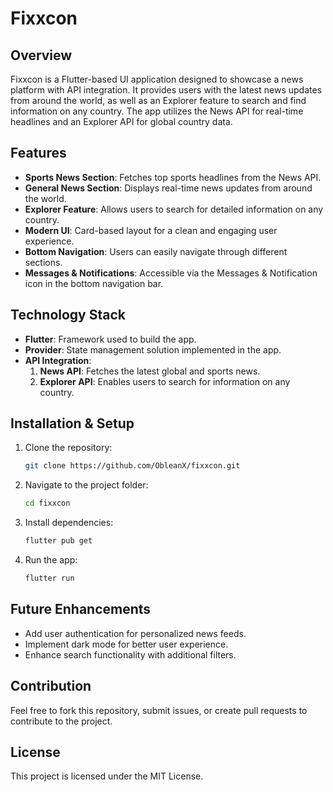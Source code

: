 # Fixxcon

## Overview
Fixxcon is a Flutter-based UI application designed to showcase a news platform with API integration. It provides users with the latest news updates from around the world, as well as an Explorer feature to search and find information on any country. The app utilizes the News API for real-time headlines and an Explorer API for global country data.

## Features
- **Sports News Section**: Fetches top sports headlines from the News API.
- **General News Section**: Displays real-time news updates from around the world.
- **Explorer Feature**: Allows users to search for detailed information on any country.
- **Modern UI**: Card-based layout for a clean and engaging user experience.
- **Bottom Navigation**: Users can easily navigate through different sections.
- **Messages & Notifications**: Accessible via the Messages & Notification icon in the bottom navigation bar.

## Technology Stack
- **Flutter**: Framework used to build the app.
- **Provider**: State management solution implemented in the app.
- **API Integration**:
  1. **News API**: Fetches the latest global and sports news.
  2. **Explorer API**: Enables users to search for information on any country.

## Installation & Setup
1. Clone the repository:
   ```sh
   git clone https://github.com/ObleanX/fixxcon.git
   ```
2. Navigate to the project folder:
   ```sh
   cd fixxcon
   ```
3. Install dependencies:
   ```sh
   flutter pub get
   ```
4. Run the app:
   ```sh
   flutter run
   ```

## Future Enhancements
- Add user authentication for personalized news feeds.
- Implement dark mode for better user experience.
- Enhance search functionality with additional filters.

## Contribution
Feel free to fork this repository, submit issues, or create pull requests to contribute to the project.

## License
This project is licensed under the MIT License.

